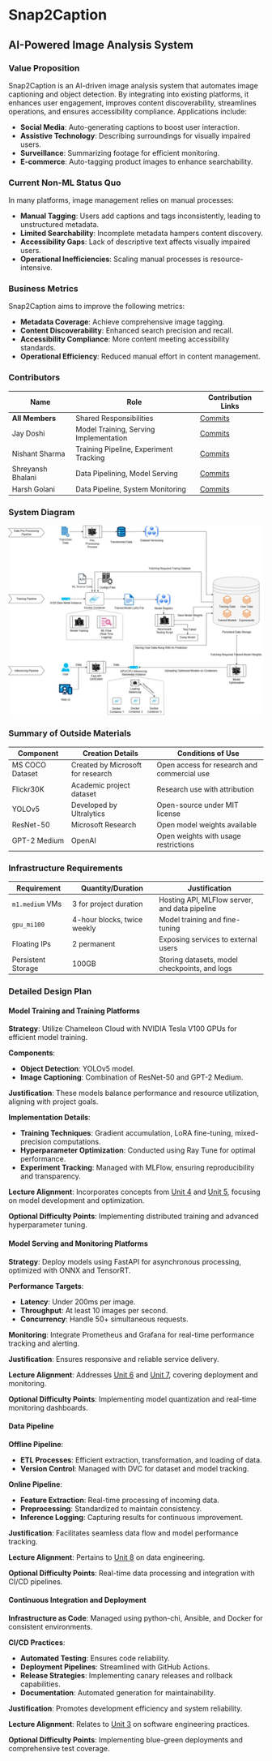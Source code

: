 # Snap2Caption

## AI-Powered Image Analysis System

### Value Proposition

Snap2Caption is an AI-driven image analysis system that automates image captioning and object detection. By integrating into existing platforms, it enhances user engagement, improves content discoverability, streamlines operations, and ensures accessibility compliance. Applications include:

- **Social Media**: Auto-generating captions to boost user interaction.
- **Assistive Technology**: Describing surroundings for visually impaired users.
- **Surveillance**: Summarizing footage for efficient monitoring.
- **E-commerce**: Auto-tagging product images to enhance searchability.

### Current Non-ML Status Quo

In many platforms, image management relies on manual processes:

- **Manual Tagging**: Users add captions and tags inconsistently, leading to unstructured metadata.
- **Limited Searchability**: Incomplete metadata hampers content discovery.
- **Accessibility Gaps**: Lack of descriptive text affects visually impaired users.
- **Operational Inefficiencies**: Scaling manual processes is resource-intensive.

### Business Metrics

Snap2Caption aims to improve the following metrics:

- **Metadata Coverage**: Achieve comprehensive image tagging.
- **Content Discoverability**: Enhanced search precision and recall.
- **Accessibility Compliance**: More content meeting accessibility standards.
- **Operational Efficiency**: Reduced manual effort in content management.

### Contributors

| Name               | Role                                 | Contribution Links                      |
|--------------------|--------------------------------------|-----------------------------------------|
| **All Members**    | Shared Responsibilities              | [Commits](#)                            |
| Jay Doshi          | Model Training, Serving Implementation | [Commits](#)                            |
| Nishant Sharma     | Training Pipeline, Experiment Tracking | [Commits](#)                            |
| Shreyansh Bhalani  | Data Pipelining, Model Serving       | [Commits](#)                            |
| Harsh Golani       | Data Pipeline, System Monitoring     | [Commits](#)                            |

### System Diagram

![System Diagram](https://github.com/nishant-ai/Snap2Caption/blob/main/SystemDesign.jpeg)

### Summary of Outside Materials

| Component       | Creation Details               | Conditions of Use                         |
|-----------------|--------------------------------|-------------------------------------------|
| MS COCO Dataset | Created by Microsoft for research | Open access for research and commercial use |
| Flickr30K       | Academic project dataset       | Research use with attribution             |
| YOLOv5          | Developed by Ultralytics       | Open-source under MIT license             |
| ResNet-50       | Microsoft Research             | Open model weights available              |
| GPT-2 Medium    | OpenAI                         | Open weights with usage restrictions      |

### Infrastructure Requirements

| Requirement     | Quantity/Duration              | Justification                             |
|-----------------|-------------------------------|-------------------------------------------|
| `m1.medium` VMs | 3 for project duration        | Hosting API, MLFlow server, and data pipeline |
| `gpu_mi100`     | 4-hour blocks, twice weekly   | Model training and fine-tuning            |
| Floating IPs    | 2 permanent                   | Exposing services to external users       |
| Persistent Storage | 100GB                      | Storing datasets, model checkpoints, and logs |

### Detailed Design Plan

#### Model Training and Training Platforms

**Strategy**: Utilize Chameleon Cloud with NVIDIA Tesla V100 GPUs for efficient model training.

**Components**:
- **Object Detection**: YOLOv5 model.
- **Image Captioning**: Combination of ResNet-50 and GPT-2 Medium.

**Justification**: These models balance performance and resource utilization, aligning with project goals.

**Implementation Details**:
- **Training Techniques**: Gradient accumulation, LoRA fine-tuning, mixed-precision computations.
- **Hyperparameter Optimization**: Conducted using Ray Tune for optimal performance.
- **Experiment Tracking**: Managed with MLFlow, ensuring reproducibility and transparency.

**Lecture Alignment**: Incorporates concepts from [Unit 4](https://ffund.github.io/ml-sys-ops/docs/units/4-model-training-scale.html) and [Unit 5](https://ffund.github.io/ml-sys-ops/docs/units/5-training-platform.html), focusing on model development and optimization.

**Optional Difficulty Points**: Implementing distributed training and advanced hyperparameter tuning.

#### Model Serving and Monitoring Platforms

**Strategy**: Deploy models using FastAPI for asynchronous processing, optimized with ONNX and TensorRT.

**Performance Targets**:
- **Latency**: Under 200ms per image.
- **Throughput**: At least 10 images per second.
- **Concurrency**: Handle 50+ simultaneous requests.

**Monitoring**: Integrate Prometheus and Grafana for real-time performance tracking and alerting.

**Justification**: Ensures responsive and reliable service delivery.

**Lecture Alignment**: Addresses [Unit 6](https://ffund.github.io/ml-sys-ops/docs/units/6-serving.html) and [Unit 7](https://ffund.github.io/ml-sys-ops/docs/units/7-eval-monitor.html), covering deployment and monitoring.

**Optional Difficulty Points**: Implementing model quantization and real-time monitoring dashboards.

#### Data Pipeline

**Offline Pipeline**:
- **ETL Processes**: Efficient extraction, transformation, and loading of data.
- **Version Control**: Managed with DVC for dataset and model tracking.

**Online Pipeline**:
- **Feature Extraction**: Real-time processing of incoming data.
- **Preprocessing**: Standardized to maintain consistency.
- **Inference Logging**: Capturing results for continuous improvement.

**Justification**: Facilitates seamless data flow and model performance tracking.

**Lecture Alignment**: Pertains to [Unit 8](#) on data engineering.

**Optional Difficulty Points**: Real-time data processing and integration with CI/CD pipelines.

#### Continuous Integration and Deployment

**Infrastructure as Code**: Managed using python-chi, Ansible, and Docker for consistent environments.

**CI/CD Practices**:
- **Automated Testing**: Ensures code reliability.
- **Deployment Pipelines**: Streamlined with GitHub Actions.
- **Release Strategies**: Implementing canary releases and rollback capabilities.
- **Documentation**: Automated generation for maintainability.

**Justification**: Promotes development efficiency and system reliability.

**Lecture Alignment**: Relates to [Unit 3](https://ffund.github.io/ml-sys-ops/docs/units/3-devops.html) on software engineering practices.

**Optional Difficulty Points**: Implementing blue-green deployments and comprehensive test coverage.
